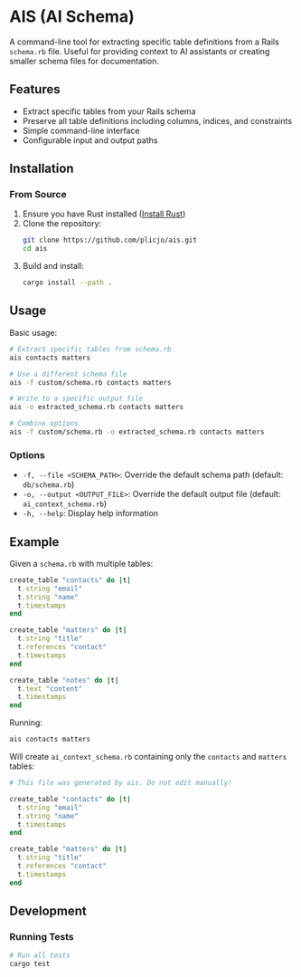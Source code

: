 # AIS (AI Schema)

A command-line tool for extracting specific table definitions from a Rails `schema.rb` file.
Useful for providing context to AI assistants or creating smaller schema files for documentation.

## Features

- Extract specific tables from your Rails schema
- Preserve all table definitions including columns, indices, and constraints
- Simple command-line interface
- Configurable input and output paths

## Installation

### From Source

1. Ensure you have Rust installed ([Install Rust](https://www.rust-lang.org/tools/install))
2. Clone the repository:
   ```bash
   git clone https://github.com/plicjo/ais.git
   cd ais
   ```
3. Build and install:
   ```bash
   cargo install --path .
   ```

## Usage

Basic usage:
```bash
# Extract specific tables from schema.rb
ais contacts matters

# Use a different schema file
ais -f custom/schema.rb contacts matters

# Write to a specific output file
ais -o extracted_schema.rb contacts matters

# Combine options
ais -f custom/schema.rb -o extracted_schema.rb contacts matters
```

### Options

- `-f, --file <SCHEMA_PATH>`: Override the default schema path (default: `db/schema.rb`)
- `-o, --output <OUTPUT_FILE>`: Override the default output file (default: `ai_context_schema.rb`)
- `-h, --help`: Display help information

## Example

Given a `schema.rb` with multiple tables:

```ruby
create_table "contacts" do |t|
  t.string "email"
  t.string "name"
  t.timestamps
end

create_table "matters" do |t|
  t.string "title"
  t.references "contact"
  t.timestamps
end

create_table "notes" do |t|
  t.text "content"
  t.timestamps
end
```

Running:
```bash
ais contacts matters
```

Will create `ai_context_schema.rb` containing only the `contacts` and `matters` tables:

```ruby
# This file was generated by ais. Do not edit manually!

create_table "contacts" do |t|
  t.string "email"
  t.string "name"
  t.timestamps
end

create_table "matters" do |t|
  t.string "title"
  t.references "contact"
  t.timestamps
end
```

## Development

### Running Tests

```bash
# Run all tests
cargo test
```
